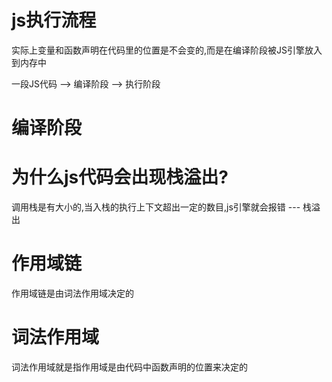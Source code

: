 # js执行流程
实际上变量和函数声明在代码里的位置是不会变的,而是在编译阶段被JS引擎放入到内存中

一段JS代码 --> 编译阶段 --> 执行阶段 

# 编译阶段


# 为什么js代码会出现栈溢出?
  调用栈是有大小的,当入栈的执行上下文超出一定的数目,js引擎就会报错 --- 栈溢出

# 作用域链
作用域链是由词法作用域决定的

# 词法作用域
词法作用域就是指作用域是由代码中函数声明的位置来决定的